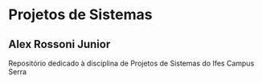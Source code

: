 # Projetos de Sistemas
## Alex Rossoni Junior
Repositório dedicado à disciplina de Projetos de Sistemas do Ifes Campus Serra
